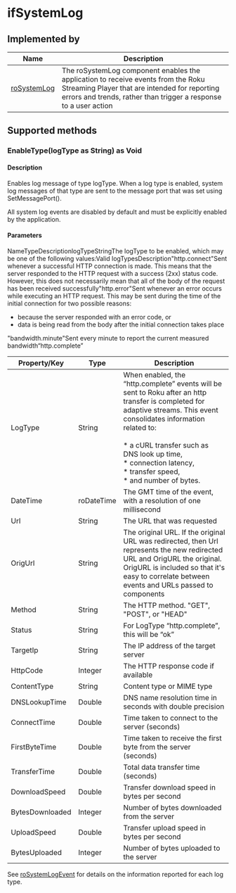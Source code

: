 ifSystemLog
===========

Implemented by
--------------

| Name | Description |
| --- | --- |
| [roSystemLog](/docs/references/brightscript/components/rosystemlog.md "roSystemLog") | The roSystemLog component enables the application to receive events from the Roku Streaming Player that are intended for reporting errors and trends, rather than trigger a response to a user action |

Supported methods
-----------------

### EnableType(logType as String) as Void

#### Description

Enables log message of type logType. When a log type is enabled, system log messages of that type are sent to the message port that was set using SetMessagePort().

All system log events are disabled by default and must be explicitly enabled by the application.

#### Parameters

NameTypeDescriptionlogTypeStringThe logType to be enabled, which may be one of the following values:Valid logTypesDescription"http.connect"Sent whenever a successful HTTP connection is made. This means that the server responded to the HTTP request with a success (2xx) status code. However, this does not necessarily mean that all of the body of the request has been received successfully"http.error"Sent whenever an error occurs while executing an HTTP request. This may be sent during the time of the initial connection for two possible reasons:

*   because the server responded with an error code, or
*   data is being read from the body after the initial connection takes place

"bandwidth.minute"Sent every minute to report the current measured bandwidth“http.complete”

| Property/Key | Type | Description |
| --- | --- | --- |
| LogType | String | When enabled, the “http.complete” events will be sent to Roku after an http transfer is completed for adaptive streams. This event consolidates information related to:<br><br>*   a cURL transfer such as DNS look up time,<br>*   connection latency,<br>*   transfer speed,<br>*   and number of bytes. |
| DateTime | roDateTime | The GMT time of the event, with a resolution of one millisecond |
| Url | String | The URL that was requested |
| OrigUrl | String | The original URL. If the original URL was redirected, then Url represents the new redirected URL and OrigURL the original. OrigURL is included so that it's easy to correlate between events and URLs passed to components |
| Method | String | The HTTP method. "GET", "POST", or "HEAD" |
| Status | String | For LogType “http.complete”, this will be “ok” |
| TargetIp | String | The IP address of the target server |
| HttpCode | Integer | The HTTP response code if available |
| ContentType | String | Content type or MIME type |
| DNSLookupTime | Double | DNS name resolution time in seconds with double precision |
| ConnectTime | Double | Time taken to connect to the server (seconds) |
| FirstByteTime | Double | Time taken to receive the first byte from the server (seconds) |
| TransferTime | Double | Total data transfer time (seconds) |
| DownloadSpeed | Double | Transfer download speed in bytes per second |
| BytesDownloaded | Integer | Number of bytes downloaded from the server |
| UploadSpeed | Double | Transfer upload speed in bytes per second |
| BytesUploaded | Integer | Number of bytes uploaded to the server |

See [roSystemLogEvent](/docs/references/brightscript/events/rosystemlogevent.md "roSystemLogEvent") for details on the information reported for each log type.